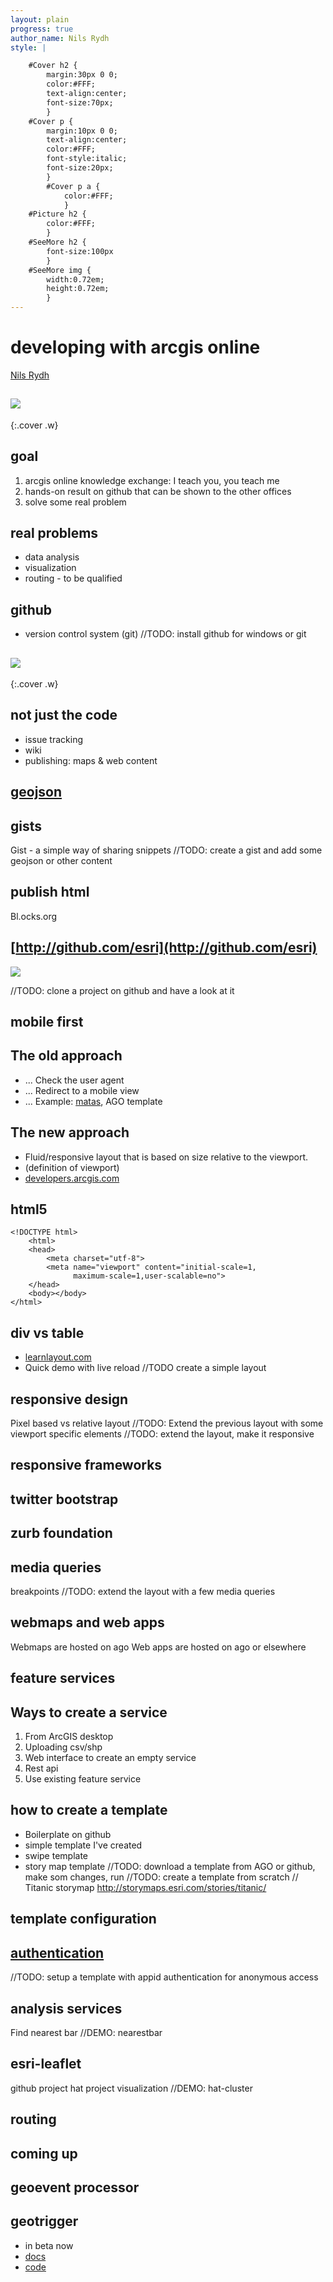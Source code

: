 ```yaml
---
layout: plain
progress: true
author_name: Nils Rydh
style: |

    #Cover h2 {
        margin:30px 0 0;
        color:#FFF;
        text-align:center;
        font-size:70px;
        }
    #Cover p {
        margin:10px 0 0;
        text-align:center;
        color:#FFF;
        font-style:italic;
        font-size:20px;
        }
        #Cover p a {
            color:#FFF;
            }
    #Picture h2 {
        color:#FFF;
        }
    #SeeMore h2 {
        font-size:100px
        }
    #SeeMore img {
        width:0.72em;
        height:0.72em;
        }
---
```




# developing with arcgis online 
[Nils Rydh](http://twitter.com/pilsna) 

## ![](pictures/arcgis-devices-large.png) 
{:.cover .w}
<!-- photo from developers.arcgis.com -->

## goal
1. arcgis online knowledge exchange: I teach you, you teach me
2. hands-on result on github that can be shown to the other offices
3. solve some real problem

## real problems 
- data analysis
- visualization
- routing - to be qualified

## github
- version control system (git)
//TODO: install github for windows or git 

## ![](pictures/esri-leaflet.png)
{:.cover .w}

## not just the code
- issue tracking
- wiki
- publishing: maps & web content

## [geojson](https://github.com/Neogeografen/beachnumbers/blob/master/beachnumber.geojson) 

## gists
Gist - a simple way of sharing snippets
//TODO: create a gist and add some geojson or other content

## publish html
Bl.ocks.org 

## [http://github.com/esri](http://github.com/esri) 
![](pictures/esri-github.png)

//TODO: clone a project on github and have a look at it 

## **mobile first**

## The old approach 
- ... Check the user agent  
- ... Redirect to a mobile view 
- ... Example: [matas](http://matas.dk), AGO template

## The new approach 
- Fluid/responsive layout that is based on size relative to the viewport. 
- (definition of viewport) 
- [developers.arcgis.com](http://developers.arcgis.com)

## html5
    <!DOCTYPE html>
        <html>
        <head>
            <meta charset="utf-8">
            <meta name="viewport" content="initial-scale=1, 
                  maximum-scale=1,user-scalable=no">
        </head>
        <body></body>
    </html>


## div vs table
- [learnlayout.com](http://learnlayout.com/)
- Quick demo with live reload
//TODO create a simple layout

## responsive design
Pixel based vs relative layout
//TODO: Extend the previous layout with some viewport specific elements
//TODO: extend the layout, make it responsive

## responsive frameworks

## twitter bootstrap

## zurb foundation

## media queries
breakpoints
//TODO: extend the layout with a few media queries

## webmaps and web apps
Webmaps are hosted on ago
Web apps are hosted on ago or elsewhere 

## **feature services**

## Ways to create a service
1. From ArcGIS desktop 
2. Uploading csv/shp
3. Web interface to create an empty service
4. Rest api
5. Use existing feature service

## how to create a template
- Boilerplate on github
- simple template I've created
- swipe template
- story map template
//TODO: download a template from AGO or github, make som changes, run
//TODO: create a template from scratch
// Titanic storymap http://storymaps.esri.com/stories/titanic/

## template configuration

## [**authentication**](https://developers.arcgis.com/en/authentication/index.html) 
//TODO: setup a template with appid authentication for anonymous access

## analysis services
Find nearest bar
//DEMO: nearestbar

## esri-leaflet
github project
hat project visualization
//DEMO: hat-cluster

## routing

## **coming up** 

## **geoevent processor**

## **geotrigger**
- in beta now
- [docs](https://developers.arcgis.com/en/geotrigger-service/)
- [code](https://github.com/search?q=%40Esri+geotriggers)
